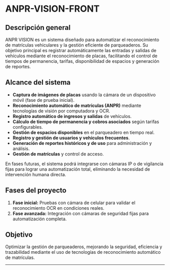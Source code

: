 # ANPR-VISION-FRONT

## Descripción general

ANPR VISION es un sistema diseñado para automatizar el reconocimiento de matrículas vehiculares y la gestión eficiente de parqueaderos. Su objetivo principal es registrar automáticamente las entradas y salidas de vehículos mediante el reconocimiento de placas, facilitando el control de tiempos de permanencia, tarifas, disponibilidad de espacios y generación de reportes.

## Alcance del sistema

- **Captura de imágenes de placas** usando la cámara de un dispositivo móvil (fase de prueba inicial).
- **Reconocimiento automático de matrículas (ANPR)** mediante tecnologías de visión por computadora y OCR.
- **Registro automático de ingresos y salidas** de vehículos.
- **Cálculo de tiempo de permanencia y cobros asociados** según tarifas configurables.
- **Gestión de espacios disponibles** en el parqueadero en tiempo real.
- **Registro y gestión de usuarios y vehículos frecuentes**.
- **Generación de reportes históricos y de uso** para administración y análisis.
- **Gestión de matrículas** y control de acceso.

En fases futuras, el sistema podrá integrarse con cámaras IP o de vigilancia fijas para lograr una automatización total, eliminando la necesidad de intervención humana directa.

## Fases del proyecto

1. **Fase inicial:** Pruebas con cámara de celular para validar el reconocimiento OCR en condiciones reales.
2. **Fase avanzada:** Integración con cámaras de seguridad fijas para automatización completa.

## Objetivo

Optimizar la gestión de parqueaderos, mejorando la seguridad, eficiencia y trazabilidad mediante el uso de tecnologías de reconocimiento automático de matrículas.

---

